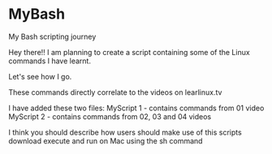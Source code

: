 # MyBash
My Bash scripting journey

Hey there!! I am planning to create a script containing some of the Linux commands I have learnt. 

Let's see how I go.

These commands directly correlate to the videos on learlinux.tv

I have added these two files:
MyScript 1 - contains commands from 01 video
MyScript 2 - contains commands from 02, 03 and 04 videos

I think you should describe how users should make use of this scripts
download
execute
and run on Mac using the sh command
